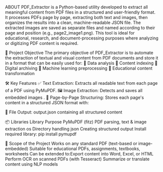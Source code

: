 ABOUT
PDF_Extractor is a Python-based utility developed to extract all meaningful content from PDF files in a structured and user-friendly format. It processes PDFs page by page, extracting both text and images, then organizes the results into a clean, machine-readable JSON file. The extracted images are saved as separate files and named according to their page and position (e.g., page2_image1.png). This tool is ideal for educational, research, and document-processing purposes where analyzing or digitizing PDF content is required.

🎯 Project Objective
The primary objective of PDF_Extractor is to automate the extraction of textual and visual content from PDF documents and store it in a format that can be easily used for:
	Data analysis
	Content indexing
	Digital archiving
	Machine learning preprocessing
	Educational content transformation

🛠️ Key Features
✅ Text Extraction: Extracts all readable text from each page of a PDF using PyMuPDF.
🖼️ Image Extraction: Detects and saves all embedded images .
📄 Page-by-Page Structuring: Stores each page's content in a structured JSON format with:

💾 File Output:
output.json  containing all structured content

📦 Libraries
Library	Purpose
PyMuPDF (fitz)	PDF parsing, text & image extraction
os	Directory handling
json	Creating structured output 
Install required library: pip install pymupdf

📌 Scope of the Project
Works on any standard PDF (text-based or image-embedded)
Suitable for educational PDFs, assignments, textbooks, worksheets
Can be extended to:Export content into Word, Excel, or HTML
Perform OCR on scanned PDFs (with Tesseract)
Summarize or translate content using NLP models


